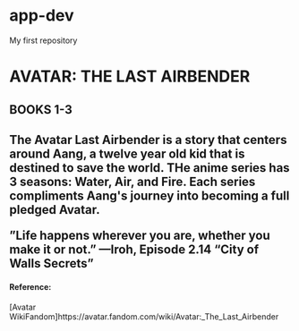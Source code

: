 # app-dev
My first repository

<h1 id="Title"> <strong>AVATAR: THE LAST AIRBENDER</strong> </h1>
<h2 id="SubTitle"> BOOKS 1-3 <h2/>
  
<p id="firstParagraph">
    The Avatar Last Airbender is a story that centers around Aang, a twelve year old kid that is destined to save the world. THe anime series has 3 seasons: Water, Air, and Fire. Each series compliments Aang's journey into becoming a full pledged Avatar.
</p>
<p id="secondParagraph">
    
  ”Life happens wherever you are, whether you make it or not.”
    —Iroh, Episode 2.14 “City of Walls Secrets” </p>
  
<h4>
    Reference: </h4>
  [Avatar WikiFandom]https://avatar.fandom.com/wiki/Avatar:_The_Last_Airbender
